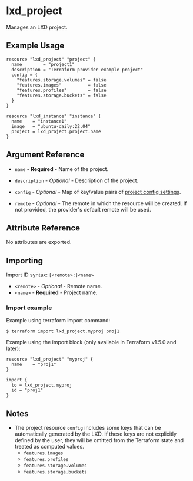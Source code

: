 # lxd_project

Manages an LXD project.

## Example Usage

```hcl
resource "lxd_project" "project" {
  name        = "project1"
  description = "Terraform provider example project"
  config = {
    "features.storage.volumes" = false
    "features.images"          = false
    "features.profiles"        = false
    "features.storage.buckets" = false
  }
}

resource "lxd_instance" "instance" {
  name    = "instance1"
  image   = "ubuntu-daily:22.04"
  project = lxd_project.project.name
}
```

## Argument Reference

* `name` - **Required** - Name of the project.

* `description` - *Optional* - Description of the project.

* `config` - *Optional* - Map of key/value pairs of [project config settings](https://documentation.ubuntu.com/lxd/en/latest/reference/projects/).

* `remote` - *Optional* - The remote in which the resource will be created. If
	not provided, the provider's default remote will be used.

## Attribute Reference

No attributes are exported.

## Importing

Import ID syntax: `[<remote>:]<name>`

* `<remote>` - *Optional* - Remote name.
* `<name>` - **Required** - Project name.

### Import example

Example using terraform import command:

```shell
$ terraform import lxd_project.myproj proj1
```

Example using the import block (only available in Terraform v1.5.0 and later):

```hcl
resource "lxd_project" "myproj" {
  name    = "proj1"
}

import {
  to = lxd_project.myproj
  id = "proj1"
}
```

## Notes

* The project resource `config` includes some keys that can be automatically generated by the LXD.
  If these keys are not explicitly defined by the user, they will be omitted from the Terraform
  state and treated as computed values.
    - `features.images`
    - `features.profiles`
    - `features.storage.volumes`
    - `features.storage.buckets`
